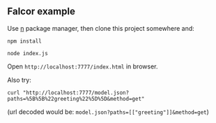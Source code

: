 ## Falcor example

Use [n](https://github.com/tj/n) package manager, then clone this project somewhere and:

    npm install

    node index.js

Open `http://localhost:7777/index.html` in browser.

Also try:

    curl "http://localhost:7777/model.json?paths=%5B%5B%22greeting%22%5D%5D&method=get"

(url decoded would be: `model.json?paths=[["greeting"]]&method=get`)
